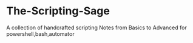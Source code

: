 # The-Scripting-Sage
A collection of handcrafted scripting Notes from Basics to Advanced for powershell,bash,automator

